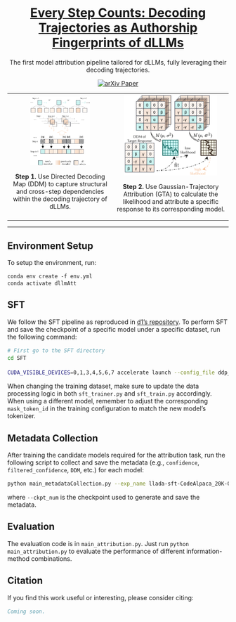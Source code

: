 <div align="center">
    <h1><a href="https://arxiv.org/abs/2510.05148" target="_blank">Every Step Counts: Decoding Trajectories as Authorship Fingerprints of dLLMs</a></h1>
    <p>The first model attribution pipeline tailored for dLLMs, fully leveraging their decoding trajectories.</p>
</div>

<div align="center">

<a target="_blank" href="https://arxiv.org/abs/2510.05148">
  <img src="https://img.shields.io/badge/arXiv-2506.03179v1-b31b1b.svg" alt="arXiv Paper"/>
</a>

</div>



<table>
    <tr>
        <td align="center">
            <img src="media/DDM_fig.png" width="60%">
            <p><strong>Step 1.</strong> Use Directed Decoding Map (DDM) to capture structural and cross-step dependencies within the decoding trajectory of dLLMs.</p>
        </td>
        <td align="center">
            <img src="media/GTA_fig.png" width="85%">
            <p><strong>Step 2.</strong> Use Gaussian-Trajectory Attribution (GTA) to calculate the likelihood and attribute a specific response to its corresponding model. </p>
        </td>
    </tr>
</table>

<div align="center">
  <hr width="100%">
</div>


## Environment Setup

To setup the environment, run:
```
conda env create -f env.yml
conda activate dllmAtt
```


## SFT
We follow the SFT pipeline as reproduced in [d1’s repository](https://github.com/dllm-reasoning/d1). To perform SFT and save the checkpoint of a specific model under a specific dataset, run the following command:

```bash
# First go to the SFT directory
cd SFT

CUDA_VISIBLE_DEVICES=0,1,3,4,5,6,7 accelerate launch --config_file ddp_config.yaml --main_process_port 29500 --num_processes 8 sft_train.py
```

When changing the training dataset, make sure to update the data processing logic in both `sft_trainer.py` and `sft_train.py` accordingly. When using a different model, remember to adjust the corresponding `mask_token_id` in the training configuration to match the new model’s tokenizer.

## Metadata Collection

After training the candidate models required for the attribution task, run the following script to collect and save the metadata (e.g., `confidence`, `filtered_confidence`, `DDM`, etc.) for each model:

```bash
python main_metadataCollection.py --exp_name llada-sft-CodeAlpaca_20K-0.7 --ckpt_num 5000 --gen_length 32 --block_size 32 --mask_token_id 126336
```
where `--ckpt_num` is the checkpoint used to generate and save the metadata.

## Evaluation

The evaluation code is in `main_attribution.py`. Just run `python main_attribution.py` to evaluate the performance of different information-method combinations.



## Citation

If you find this work useful or interesting, please consider citing:

```bibtex
Coming soon.
```

